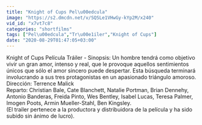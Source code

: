 ```yaml
---
title: "Knight of Cups Pel\u00edcula"
image: "https://s2.dmcdn.net/v/SQSLe1VHwGy-kYp2M/x240"
vid_id: "x7vt7c8"
categories: "shortfilms"
tags: ["Pel\u00edcula","Tr\u00e1iler","Knight of Cups"]
date: "2020-08-29T01:47:05+03:00"
---
```

Knight of Cups Película Tráiler - Sinopsis: Un hombre tendrá como objetivo vivir un gran amor, intenso y real, que le provoque aquellos sentimientos únicos que sólo el amor sincero puede despertar. Esta búsqueda terminará involucrando a sus tres protagonistas en un apasionado triángulo amoroso.  <br>Dirección: Terrence Malick  <br>Reparto: Christian Bale, Cate Blanchett, Natalie Portman, Brian Dennehy, Antonio Banderas, Freida Pinto, Wes Bentley, Isabel Lucas, Teresa Palmer, Imogen Poots, Armin Mueller-Stahl, Ben Kingsley.  <br>(El trailer pertenece a la productora y distribuidora de la película y ha sido subido sin ánimo de lucro).
